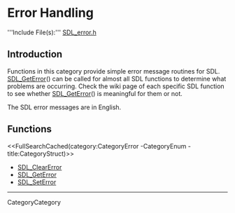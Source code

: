 
# Error Handling

'''Include File(s):'''  [SDL_error.h](http://hg.libsdl.org/SDL/file/default/include/SDL_error.h)


## Introduction

Functions in this category provide simple error message routines for SDL. [SDL_GetError](SDL_GetError)() can be called for almost all SDL functions to determine what problems are occurring. Check the wiki page of each specific SDL function to see whether [SDL_GetError](SDL_GetError)() is meaningful for them or not.

The SDL error messages are in English.

<!-- #Remove this line and the ## below to use this markup if it becomes relevant to this category -->
<!-- #== Enumerations == -->
<!-- #<<FullSearchCached(category:CategoryEnum CategoryError -title:SGEnumerations)>> -->

<!-- #== Structures == -->
<!-- #<<FullSearchCached(category:CategoryStruct CategoryError -title:SGStructures)>> -->

## Functions
<<FullSearchCached(category:CategoryError -CategoryEnum -title:CategoryStruct)>>

<!-- BEGIN CATEGORY LIST -->
- [SDL_ClearError](SDL_ClearError)
- [SDL_GetError](SDL_GetError)
- [SDL_SetError](SDL_SetError)
<!-- END CATEGORY LIST -->
----
CategoryCategory
